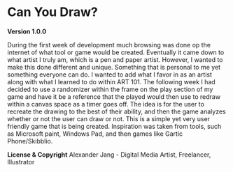 # Can You Draw?

**Version 1.0.0**

During the first week of development much browsing was done op the internet of what tool or game would be created.
Eventually it came down to what artist I truly am, which is a pen and paper artist. However, I wanted to make this done
different and unique. Something that is personal to me yet something everyone can do. I wanted to add what I favor in as an artist
along with what I learned to do within ART 101. The following week I had decided to use a randomizer within the frame on the play section
of my game and have it be a reference that the played would then use to redraw within a canvas space as a timer goes off. The idea is for the user to
recreate the drawing to the best of their ability, and then the game analyzes whether or not the user can draw or not. This is a simple yet very user friendly
game that is being created. Inspiration was taken from tools, such as Microsoft paint, Windows Pad, and then games like Gartic Phone/Skibblio.

**License & Copyright**
Alexander Jang - Digital Media Artist, Freelancer, Illustrator
